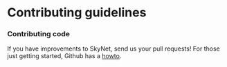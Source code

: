 # Contributing guidelines

### Contributing code

If you have improvements to SkyNet, send us your pull requests! For those
just getting started, Github has a [howto](https://help.github.com/articles/using-pull-requests/).
